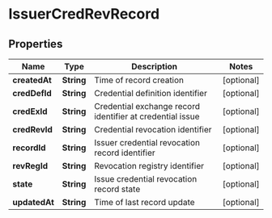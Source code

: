 

# IssuerCredRevRecord


## Properties

Name | Type | Description | Notes
------------ | ------------- | ------------- | -------------
**createdAt** | **String** | Time of record creation |  [optional]
**credDefId** | **String** | Credential definition identifier |  [optional]
**credExId** | **String** | Credential exchange record identifier at credential issue |  [optional]
**credRevId** | **String** | Credential revocation identifier |  [optional]
**recordId** | **String** | Issuer credential revocation record identifier |  [optional]
**revRegId** | **String** | Revocation registry identifier |  [optional]
**state** | **String** | Issue credential revocation record state |  [optional]
**updatedAt** | **String** | Time of last record update |  [optional]



